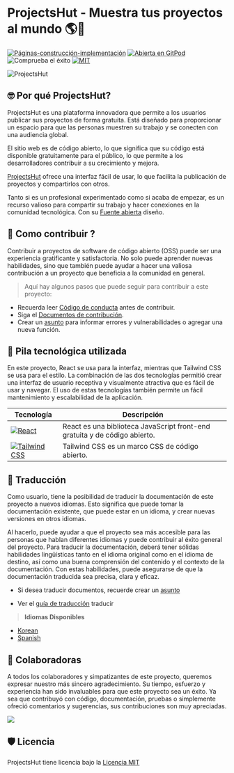 # **ProjectsHut - Muestra tus proyectos al mundo 🌎🌈**

[![Páginas-construcción-implementación](https://github.com/priyankarpal/ProjectsHut/actions/workflows/pages/pages-build-deployment/badge.svg?branch=main)](https://github.com/priyankarpal/ProjectsHut/actions/workflows/pages/pages-build-deployment) [![Abierta en GitPod](https://img.shields.io/badge/Gitpod-Ready--to--Code-blue?logo=gitpod)](https://gitpod.io/#https://github.com/priyankarpal/ProjectsHut) ![Comprueba el éxito](https://badgen.net/github/checks/node-formidable/node-formidable) [![MIT](https://badgen.net/badge/license/MIT/blue)](https://github.com/priyankarpal/ProjectsHut/blob/main/LICENSE)

![ProjectsHut](/images/ph.png)

## 🤓 Por qué ProjectsHut?

ProjectsHut es una plataforma innovadora que permite a los usuarios publicar sus proyectos de forma gratuita. Está diseñado para proporcionar un espacio para que las personas muestren su trabajo y se conecten con una audiencia global.

El sitio web es de código abierto, lo que significa que su código está disponible gratuitamente para el público, lo que permite a los desarrolladores contribuir a su crecimiento y mejora.

[ProjectsHut](https://projectshut.vercel.app) ofrece una interfaz fácil de usar, lo que facilita la publicación de proyectos y compartirlos con otros.

Tanto si es un profesional experimentado como si acaba de empezar, es un recurso valioso para compartir su trabajo y hacer conexiones en la comunidad tecnológica. Con su [Fuente abierta](https://opensource.guide) diseño.

## 🤔 Como contribuir ?

Contribuir a proyectos de software de código abierto (OSS) puede ser una experiencia gratificante y satisfactoria. No solo puede aprender nuevas habilidades, sino que también puede ayudar a hacer una valiosa contribución a un proyecto que beneficia a la comunidad en general.

> Aquí hay algunos pasos que puede seguir para contribuir a este proyecto:

- Recuerda leer [Código de conducta](https://github.com/priyankarpal/ProjectsHut/blob/main/CODE_OF_CONDUCT.md) antes de contribuir.
- Siga el [Documentos de contribución](/contributing.md).
- Crear un [asunto](https://github.com/priyankarpal/ProjectsHut/issues/new/choose) para informar errores y vulnerabilidades o agregar una nueva función.

## 🧰 Pila tecnológica utilizada

En este proyecto, React se usa para la interfaz, mientras que Tailwind CSS se usa para el estilo. La combinación de las dos tecnologías permitió crear una interfaz de usuario receptiva y visualmente atractiva que es fácil de usar y navegar. El uso de estas tecnologías también permite un fácil mantenimiento y escalabilidad de la aplicación.

| Tecnología                                                                                                                                           | Descripción                                                  |
| ---------------------------------------------------------------------------------------------------------------------------------------------------- | ------------------------------------------------------------- |
| [![React](https://img.shields.io/badge/-React-blue?style=flat-square&logo=react&logoColor=white)](https://reactjs.org/)                              | React es una biblioteca JavaScript front-end gratuita y de código abierto. |
| [![Tailwind CSS](https://img.shields.io/badge/-Tailwind%20CSS-38B2AC?style=flat-square&logo=tailwind-css&logoColor=white)](https://tailwindcss.com/) | Tailwind CSS es un marco CSS de código abierto.                 |

## 📙 Traducción

Como usuario, tiene la posibilidad de traducir la documentación de este proyecto a nuevos idiomas. Esto significa que puede tomar la documentación existente, que puede estar en un idioma, y crear nuevas versiones en otros idiomas.

Al hacerlo, puede ayudar a que el proyecto sea más accesible para las personas que hablan diferentes idiomas y puede contribuir al éxito general del proyecto. Para traducir la documentación, deberá tener sólidas habilidades lingüísticas tanto en el idioma original como en el idioma de destino, así como una buena comprensión del contenido y el contexto de la documentación. Con estas habilidades, puede asegurarse de que la documentación traducida sea precisa, clara y eficaz.

- Si desea traducir documentos, recuerde crear un [asunto](https://github.com/priyankarpal/ProjectsHut/issues/new?assignees=&labels=Translate&template=translation-.md&title=+Translate)

- Ver el [guía de traducción](https://github.com/priyankarpal/ProjectsHut/blob/main/translations/translation_guide.md) traducir

> **Idiomas Disponibles**

- [Korean](https://github.com/priyankarpal/ProjectsHut/tree/main/translations/Korean)
- [Spanish](https://github.com/priyankarpal/ProjectsHut/tree/main/translations/Spanish)

## 🤝 Colaboradoras

A todos los colaboradores y simpatizantes de este proyecto, queremos expresar nuestro más sincero agradecimiento. Su tiempo, esfuerzo y experiencia han sido invaluables para que este proyecto sea un éxito. Ya sea que contribuyó con código, documentación, pruebas o simplemente ofreció comentarios y sugerencias, sus contribuciones son muy apreciadas.

<a href="https://github.com/priyankarpal/ProjectsHut/graphs/contributors">
  <img src="https://contrib.rocks/image?repo=priyankarpal/ProjectsHut" />
</a>

## 🛡️ Licencia

ProjectsHut tiene licencia bajo la [Licencia MIT](https://github.com/priyankarpal/ProjectsHut/blob/main/LICENSE)
